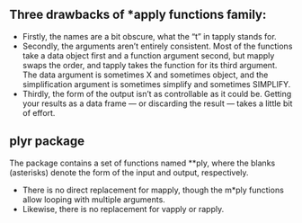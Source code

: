 ## Three drawbacks of *apply functions family:
* Firstly, the names are a bit obscure, what the “t” in tapply stands for.
* Secondly, the arguments aren’t entirely consistent. Most of the functions take a data object first and a function argument second, but mapply swaps the order, and tapply takes the function for its third argument. The data argument is sometimes X and sometimes object, and the simplification argument is sometimes simplify and sometimes SIMPLIFY.
* Thirdly, the form of the output isn’t as controllable as it could be. Getting your results as a data frame — or discarding the result — takes a little bit of effort.

## plyr package
The package contains a set of functions named **ply, where the blanks (asterisks) denote the form of the input and output, respectively. 
* There is no direct replacement for mapply, though the m*ply functions allow looping with multiple arguments. 
* Likewise, there is no replacement for vapply or rapply.